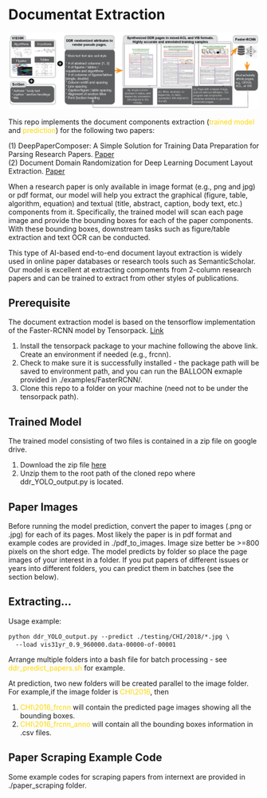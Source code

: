 # Documentat Extraction
<p align="center">
  <img src="pipeline.png" width="800">
</p>

This repo implements the document components extraction (<span style="color:gold">trained model</span> and <span style="color:gold">prediction</span>) for the following two papers:

(1) DeepPaperComposer: A Simple Solution for Training Data Preparation for Parsing Research Papers. [Paper](https://aclanthology.org/2020.sdp-1.10.pdf)  
(2) Document Domain Randomization for Deep Learning Document Layout Extraction. [Paper](https://arxiv.org/pdf/2105.14931.pdf)

When a research paper is only available in image format (e.g., png and jpg) or pdf format, our model will help you extract the graphical (figure, table, algorithm, equation) and textual (title, abstract, caption, body text, etc.) components from it. Specifically, the trained model will scan each page image and provide the bounding boxes for each of the paper components. With these bounding boxes, downstream tasks such as figure/table extraction and text OCR can be conducted. 

This type of AI-based end-to-end document layout extraction is widely used in online paper databases or research tools such as SemanticScholar. Our model is excellent at extracting compoments from 2-column research papers and can be trained to extract from other styles of publications. 

## Prerequisite
The document extraction model is based on the tensorflow implementation of the Faster-RCNN model by Tensorpack. [Link](https://github.com/tensorpack/tensorpack/tree/master)

1. Install the tensorpack package to your machine following the above link. Create an environment if needed (e.g., frcnn).
2. Check to make sure it is successfully installed - the package path will be saved to environment path, and you can run the BALLOON exmaple provided in ./examples/FasterRCNN/.
3. Clone this repo to a folder on your machine (need not to be under the tensorpack path).

## Trained Model
The trained model consisting of two files is contained in a zip file on google drive.
1. Download the zip file [here](https://drive.google.com/file/d/13i7JaHeQp5hCpyDAVHoGjA1pnhJWTQa_/view?usp=sharing)
2. Unzip them to the root path of the cloned repo where ddr_YOLO_output.py is located.

## Paper Images
Before running the model prediction, convert the paper to images (.png or .jpg) for each of its pages. Most likely the paper is in pdf format and example codes are provided in ./pdf_to_images. Image size better be >=800 pixels on the short edge. The model predicts by folder so place the page images of your interest in a folder. If you put papers of different issues or years into different folders, you can predict them in batches (see the section below).

## Extracting...
Usage example:
```
python ddr_YOLO_output.py --predict ./testing/CHI/2018/*.jpg \
  --load vis31yr_0.9_960000.data-00000-of-00001
```
Arrange multiple folders into a bash file for batch processing - see <span style="color:gold">ddr_predict_papers.sh</span> for example.

At prediction, two new folders will be created parallel to the image folder. For example,if the image folder is <span style="color:gold">CHI\2016</span>, then 
1. <span style="color:gold">CHI\2016_frcnn</span> will contain the predicted page images showing all the bounding boxes.
2. <span style="color:gold">CHI\2016_frcnn_anno</span> will contain all the bounding boxes information in .csv files.

## Paper Scraping Example Code
Some example codes for scraping papers from internext are provided in ./paper_scraping folder.